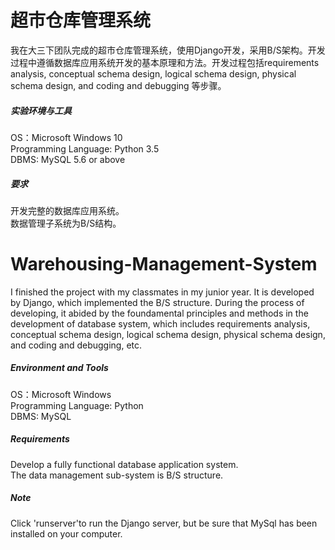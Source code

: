 # 超市仓库管理系统
我在大三下团队完成的超市仓库管理系统，使用Django开发，采用B/S架构。开发过程中遵循数据库应用系统开发的基本原理和方法。开发过程包括requirements analysis, conceptual schema design, logical schema design, physical schema design, and coding and debugging 等步骤。

##### 实验环境与工具<br/>
OS：Microsoft Windows 10<br/>
Programming Language: Python 3.5<br/>
DBMS: MySQL 5.6 or above<br/>

##### 要求
开发完整的数据库应用系统。<br/>
数据管理子系统为B/S结构。

# Warehousing-Management-System
I finished the project with my classmates in my junior year. It is developed by Django, which implemented the B/S structure. During the process of developing, it abided by the foundamental principles and methods in the development of database system, which includes requirements analysis, conceptual schema design, logical schema design, physical schema design, and coding and debugging, etc.

##### Environment and Tools
OS：Microsoft Windows <br/>
Programming Language: Python<br/>
DBMS: MySQL<br/>

##### Requirements
Develop a fully functional database application system.<br/>
The data management sub-system is B/S structure.

##### Note
Click 'runserver'to run the Django server, but be sure that MySql has been installed on your computer.
